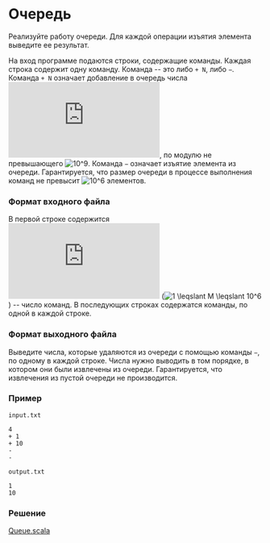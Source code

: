 # Очередь

Реализуйте работу очереди. Для каждой операции изъятия элемента выведите ее результат.

На вход программе подаются строки, содержащие команды.  Каждая строка содержит одну команду.  Команда -- это либо `+ N`, либо `−`.  Команда `+ N` означает добавление в очередь числа ![N](https://latex.codecogs.com/svg.latex?N), по модулю не превышающего ![10^9](https://latex.codecogs.com/svg.latex?10^9).  Команда `−` означает изъятие элемента из очереди.  Гарантируется, что размер очереди в процессе выполнения команд не превысит ![10^6](https://latex.codecogs.com/svg.latex?10^6) элементов.

### Формат входного файла

 В первой строке содержится ![M](https://latex.codecogs.com/svg.latex?M) (![1 \leqslant M \leqslant 10^6](https://latex.codecogs.com/svg.latex?1%20\leqslant%20M%20\leqslant%2010^6)) -- число команд.  В последующих строках содержатся команды, по одной в каждой строке.

### Формат выходного файла

Выведите числа, которые удаляются из очереди с помощью команды `−`, по одному в каждой строке.  Числа нужно выводить в том порядке, в котором они были извлечены из очереди.  Гарантируется, что извлечения из пустой очереди не производится.

### Пример

`input.txt`
```
4
+ 1
+ 10
-
-
```

`output.txt`
```
1
10
```

### Решение

[Queue.scala](Queue.scala)
